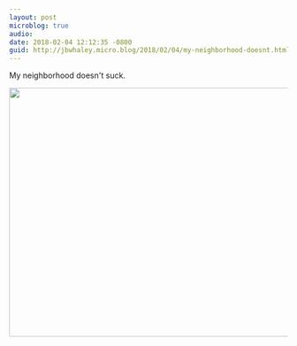 ```yaml
---
layout: post
microblog: true
audio: 
date: 2018-02-04 12:12:35 -0800
guid: http://jbwhaley.micro.blog/2018/02/04/my-neighborhood-doesnt.html
---
```

My neighborhood doesn't suck.

<img src="http://www.jarrodwhaley.com/uploads/2018/453873b693.jpg" width="600" height="450" />
